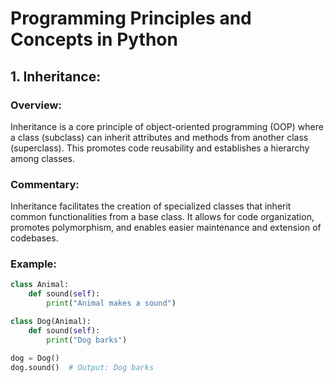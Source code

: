 # Programming Principles and Concepts in Python

## 1. Inheritance:

### Overview:
Inheritance is a core principle of object-oriented programming (OOP) where a class (subclass) can inherit attributes and methods from another class (superclass). This promotes code reusability and establishes a hierarchy among classes.

### Commentary:
Inheritance facilitates the creation of specialized classes that inherit common functionalities from a base class. It allows for code organization, promotes polymorphism, and enables easier maintenance and extension of codebases.

### Example:
```python
class Animal:
    def sound(self):
        print("Animal makes a sound")

class Dog(Animal):
    def sound(self):
        print("Dog barks")

dog = Dog()
dog.sound()  # Output: Dog barks
